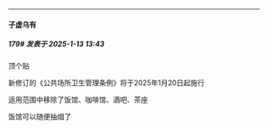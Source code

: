 ﻿
*****

####  子虚乌有  
##### 179#       发表于 2025-1-13 13:43

顶个贴

新修订的《公共场所卫生管理条例》将于2025年1月20日起施行

适用范围中移除了饭馆、咖啡馆、酒吧、茶座 

饭馆可以随便抽烟了

